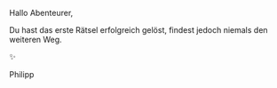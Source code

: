 Hallo Abenteurer,

Du hast das erste Rätsel erfolgreich gelöst, findest jedoch niemals den weiteren Weg.

✨

Philipp
